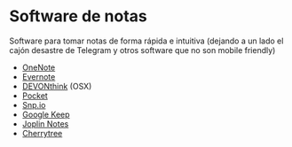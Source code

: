 # Software de notas

Software para tomar notas de forma rápida e intuitiva (dejando a un lado el cajón desastre de Telegram y otros software que no son mobile friendly)

- [OneNote](https://www.onenote.com/)
- [Evernote](https://evernote.com/intl/es)
- [DEVONthink](https://www.devontechnologies.com/apps/devonthink) (OSX)
- [Pocket](https://getpocket.com/)
- [Snp.io](https://snp.io/)
- [Google Keep](https://keep.google.com)
- [Joplin Notes](https://github.com/laurent22/joplin)
- [Cherrytree](https://www.giuspen.com/cherrytree/)
